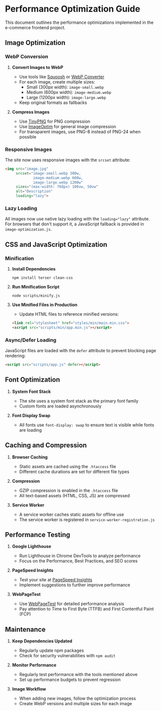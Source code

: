 # Performance Optimization Guide

This document outlines the performance optimizations implemented in the e-commerce frontend project.

## Image Optimization

### WebP Conversion

1. **Convert Images to WebP**
   - Use tools like [Squoosh](https://squoosh.app/) or [WebP Converter](https://developers.google.com/speed/webp/docs/precompiled)
   - For each image, create multiple sizes:
     - Small (300px width): `image-small.webp`
     - Medium (600px width): `image-medium.webp`
     - Large (1200px width): `image-large.webp`
   - Keep original formats as fallbacks

2. **Compress Images**
   - Use [TinyPNG](https://tinypng.com/) for PNG compression
   - Use [ImageOptim](https://imageoptim.com/) for general image compression
   - For transparent images, use PNG-8 instead of PNG-24 when possible

### Responsive Images

The site now uses responsive images with the `srcset` attribute:

```html
<img src="image.jpg" 
     srcset="image-small.webp 300w, 
             image-medium.webp 600w, 
             image-large.webp 1200w" 
     sizes="(max-width: 768px) 100vw, 50vw"
     alt="Description"
     loading="lazy">
```

### Lazy Loading

All images now use native lazy loading with the `loading="lazy"` attribute. For browsers that don't support it, a JavaScript fallback is provided in `image-optimization.js`.

## CSS and JavaScript Optimization

### Minification

1. **Install Dependencies**
   ```
   npm install terser clean-css
   ```

2. **Run Minification Script**
   ```
   node scripts/minify.js
   ```

3. **Use Minified Files in Production**
   - Update HTML files to reference minified versions:
   ```html
   <link rel="stylesheet" href="styles/min/main.min.css">
   <script src="scripts/min/app.min.js"></script>
   ```

### Async/Defer Loading

JavaScript files are loaded with the `defer` attribute to prevent blocking page rendering:

```html
<script src="scripts/app.js" defer></script>
```

## Font Optimization

1. **System Font Stack**
   - The site uses a system font stack as the primary font family
   - Custom fonts are loaded asynchronously

2. **Font Display Swap**
   - All fonts use `font-display: swap` to ensure text is visible while fonts are loading

## Caching and Compression

1. **Browser Caching**
   - Static assets are cached using the `.htaccess` file
   - Different cache durations are set for different file types

2. **Compression**
   - GZIP compression is enabled in the `.htaccess` file
   - All text-based assets (HTML, CSS, JS) are compressed

3. **Service Worker**
   - A service worker caches static assets for offline use
   - The service worker is registered in `service-worker-registration.js`

## Performance Testing

1. **Google Lighthouse**
   - Run Lighthouse in Chrome DevTools to analyze performance
   - Focus on the Performance, Best Practices, and SEO scores

2. **PageSpeed Insights**
   - Test your site at [PageSpeed Insights](https://pagespeed.web.dev/)
   - Implement suggestions to further improve performance

3. **WebPageTest**
   - Use [WebPageTest](https://www.webpagetest.org/) for detailed performance analysis
   - Pay attention to Time to First Byte (TTFB) and First Contentful Paint (FCP)

## Maintenance

1. **Keep Dependencies Updated**
   - Regularly update npm packages
   - Check for security vulnerabilities with `npm audit`

2. **Monitor Performance**
   - Regularly test performance with the tools mentioned above
   - Set up performance budgets to prevent regression

3. **Image Workflow**
   - When adding new images, follow the optimization process
   - Create WebP versions and multiple sizes for each image